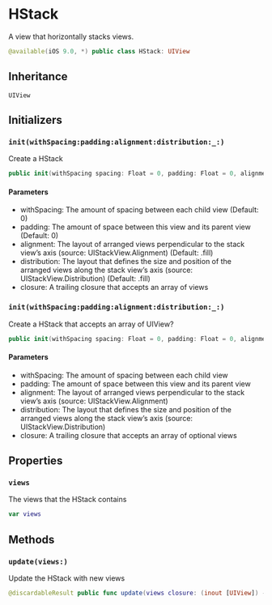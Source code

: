 # HStack

A view that horizontally stacks views.

``` swift
@available(iOS 9.0, *) public class HStack: UIView
```

## Inheritance

`UIView`

## Initializers

### `init(withSpacing:padding:alignment:distribution:_:)`

Create a HStack

``` swift
public init(withSpacing spacing: Float = 0, padding: Float = 0, alignment: UIStackView.Alignment = .fill, distribution: UIStackView.Distribution = .fill, _ closure: () -> [UIView])
```

#### Parameters

  - withSpacing: The amount of spacing between each child view (Default: 0)
  - padding: The amount of space between this view and its parent view (Default: 0)
  - alignment: The layout of arranged views perpendicular to the stack view’s axis (source: UIStackView.Alignment) (Default: .fill)
  - distribution: The layout that defines the size and position of the arranged views along the stack view’s axis (source: UIStackView.Distribution) (Default: .fill)
  - closure: A trailing closure that accepts an array of views

### `init(withSpacing:padding:alignment:distribution:_:)`

Create a HStack that accepts an array of UIView?

``` swift
public init(withSpacing spacing: Float = 0, padding: Float = 0, alignment: UIStackView.Alignment = .fill, distribution: UIStackView.Distribution = .fill, _ closure: () -> [UIView?])
```

#### Parameters

  - withSpacing: The amount of spacing between each child view
  - padding: The amount of space between this view and its parent view
  - alignment: The layout of arranged views perpendicular to the stack view’s axis (source: UIStackView.Alignment)
  - distribution: The layout that defines the size and position of the arranged views along the stack view’s axis (source: UIStackView.Distribution)
  - closure: A trailing closure that accepts an array of optional views

## Properties

### `views`

The views that the HStack contains

``` swift
var views
```

## Methods

### `update(views:)`

Update the HStack with new views

``` swift
@discardableResult public func update(views closure: (inout [UIView]) -> Void) -> Self
```
